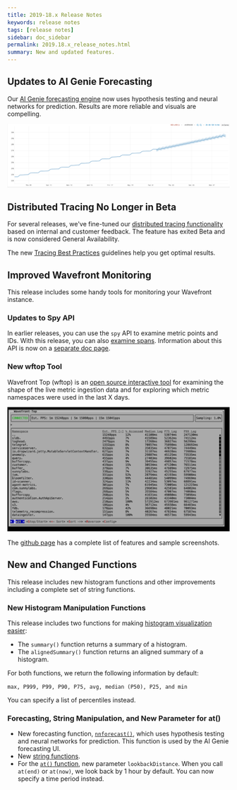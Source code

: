 ```yaml
---
title: 2019-18.x Release Notes
keywords: release notes
tags: [release notes]
sidebar: doc_sidebar
permalink: 2019.18.x_release_notes.html
summary: New and updated features.
---
```


## Updates to AI Genie Forecasting

Our [AI Genie forecasting engine](ai_genie.html) now uses hypothesis testing and neural networks for prediction. Results are more reliable and visuals are compelling.

![forecasting cropped](images/ai_genie_forecast_cropped.png)

## Distributed Tracing No Longer in Beta

For several releases, we've fine-tuned our [distributed tracing functionality](tracing_basics.html) based on internal and customer feedback. The feature has exited Beta and is now considered General Availability.

The new [Tracing Best Practices](tracing_best_practices.html) guidelines help you get optimal results.

## Improved Wavefront Monitoring

This release includes some handy tools for monitoring your Wavefront instance.

### Updates to Spy API
In earlier releases, you can use the `spy` API to examine metric points and IDs. With this release, you can also [examine spans](wavefront_monitoring_spy.html#getting-ingested-spans). Information about this API is now on a [separate doc page](wavefront_monitoring_spy.html).

### New wftop Tool

Wavefront Top (wftop) is an [open source interactive tool](https://github.com/wavefrontHQ/wftop) for examining the shape of the live metric ingestion data and for exploring which metric namespaces were used in the last X days.

![wftop Browse](images/wftop_browse.png)

The [github page](https://github.com/wavefrontHQ/wftop) has a complete list of features and sample screenshots.

## New and Changed Functions

This release includes new histogram functions and other improvements including a complete set of string functions.

### New Histogram Manipulation Functions

This release includes two functions for making [histogram visualization easier](proxies_histograms.html#using-summary-and-alignedsummary-for-histogram-visualization):
* The `summary()` function returns a summary of a histogram.
* The `alignedSummary()` function returns an aligned summary of a histogram.

For both functions, we return the following information by default:
```
max, P999, P99, P90, P75, avg, median (P50), P25, and min
```
You can specify a list of percentiles instead.

### Forecasting, String Manipulation, and New Parameter for at()

* New forecasting function, [`nnforecast()`](ts_nnforecast.html), which uses hypothesis testing and neural networks for prediction. This function is used by the AI Genie forecasting UI.
* New [string functions](query_language_reference.html#string-functions).
* For the [`at()` function](ts_at.html), new parameter `lookbackDistance`. When you call `at(end)` or `at(now)`, we look back by 1 hour by default. You can now specify a time period instead.

